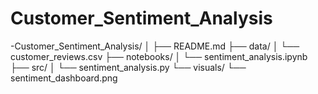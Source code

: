# Customer_Sentiment_Analysis
-Customer_Sentiment_Analysis/
│
├── README.md
├── data/
│   └── customer_reviews.csv
├── notebooks/
│   └── sentiment_analysis.ipynb
├── src/
│   └── sentiment_analysis.py
└── visuals/
    └── sentiment_dashboard.png
